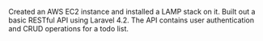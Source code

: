 Created an AWS EC2 instance and installed a LAMP stack on it. Built out a basic RESTful API using Laravel 4.2.
The API contains user authentication and CRUD operations for a todo list.
